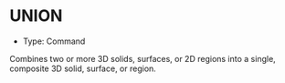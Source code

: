 # UNION

- Type: Command

Combines two or more 3D solids, surfaces, or 2D regions into a single, composite 3D solid, surface, or region.
